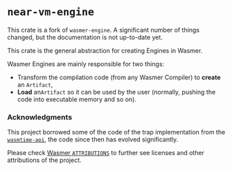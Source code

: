 # `near-vm-engine`

This crate is a fork of `wasmer-engine`. A significant number of things changed, but the documentation is not up-to-date yet.

This crate is the general abstraction for creating Engines in Wasmer.

Wasmer Engines are mainly responsible for two things:
* Transform the compilation code (from any Wasmer Compiler) to
  **create** an `Artifact`,
* **Load** an`Artifact` so it can be used by the user (normally,
  pushing the code into executable memory and so on).

### Acknowledgments

This project borrowed some of the code of the trap implementation from
the [`wasmtime-api`], the code since then has evolved significantly.

Please check [Wasmer `ATTRIBUTIONS`] to further see licenses and other
attributions of the project.

[`wasmtime-api`]: https://crates.io/crates/wasmtime
[Wasmer `ATTRIBUTIONS`]: https://github.com/wasmerio/wasmer/blob/2.3.0/ATTRIBUTIONS.md
